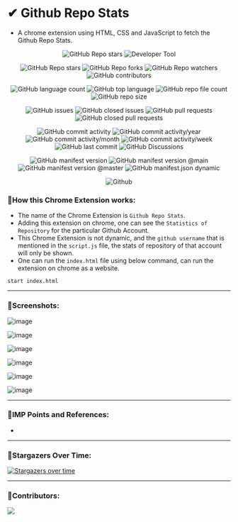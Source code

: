 # ✔ Github Repo Stats
- A chrome extension using HTML, CSS and JavaScript to fetch the Github Repo Stats.

<p align = "center">
	<img src = "https://img.shields.io/badge/Chrome Extension-Github Repo Stats-green?style=plastic&logo=appveyor", alt = "GitHub Repo stars">
	<img src = "https://img.shields.io/badge/Chrome Extension-Developer Tool-green?style=plastic&logo=appveyor", alt = "Developer Tool">
</p>
<p align = "center">
	<img src = "https://img.shields.io/github/stars/akash-rajak/Github-Repo-Stats?style=social", alt = "GitHub Repo stars">
	<img src = "https://img.shields.io/github/forks/akash-rajak/Github-Repo-Stats?style=social", alt = "GitHub Repo forks">
	<img src = "https://img.shields.io/github/watchers/akash-rajak/Github-Repo-Stats?style=social", alt = "GitHub Repo watchers">
	<img src = "https://img.shields.io/github/contributors/akash-rajak/Github-Repo-Stats?style=social", alt = "GitHub contributors">
</p>
<p align = "center">
	<img src = "https://img.shields.io/github/languages/count/akash-rajak/Github-Repo-Stats?style=social", alt = "GitHub language count">
	<img src = "https://img.shields.io/github/languages/top/akash-rajak/Github-Repo-Stats?style=social", alt = "GitHub top language">
	<img src = "https://img.shields.io/github/directory-file-count/akash-rajak/Github-Repo-Stats?style=social", alt = "GitHub repo file count">
	<img src = "https://img.shields.io/github/repo-size/akash-rajak/Github-Repo-Stats?style=social", alt = "GitHub repo size">
</p>
<p align = "center">
	<img src = "https://img.shields.io/github/issues/akash-rajak/Github-Repo-Stats", alt = "GitHub issues">
	<img src = "https://img.shields.io/github/issues-closed/akash-rajak/Github-Repo-Stats", alt = "GitHub closed issues">
	<img src = "https://img.shields.io/github/issues-pr/akash-rajak/Github-Repo-Stats", alt = "GitHub pull requests">
	<img src = "https://img.shields.io/github/issues-pr-closed/akash-rajak/Github-Repo-Stats", alt = "GitHub closed pull requests">
</p>
<p align = "center">
	<img src = "https://img.shields.io/github/commit-activity/t/akash-rajak/Github-Repo-Stats", alt = "GitHub commit activity">
	<img src = "https://img.shields.io/github/commit-activity/y/akash-rajak/Github-Repo-Stats", alt = "GitHub commit activity/year">
	<img src = "https://img.shields.io/github/commit-activity/m/akash-rajak/Github-Repo-Stats", alt = "GitHub commit activity/month">
	<img src = "https://img.shields.io/github/commit-activity/w/akash-rajak/Github-Repo-Stats", alt = "GitHub commit activity/week">
	<img src = "https://img.shields.io/github/last-commit/akash-rajak/Github-Repo-Stats", alt = "GitHub last commit">
	<img src = "https://img.shields.io/github/discussions/akash-rajak/Github-Repo-Stats", alt = "GitHub Discussions">
</p>
<p align = "center">
	<img src = "https://img.shields.io/github/manifest-json/v/akash-rajak/Github-Repo-Stats", alt = "GitHub manifest version">
	<img src = "https://img.shields.io/github/manifest-json/v/akash-rajak/Github-Repo-Stats/main", alt = "GitHub manifest version @main">
	<img src = "https://img.shields.io/github/manifest-json/v/akash-rajak/Github-Repo-Stats/master", alt = "GitHub manifest version @master">
	<img src = "https://img.shields.io/github/manifest-json/permissions/akash-rajak/Github-Repo-Stats", alt = "GitHub manifest.json dynamic">
</p>
<!-- The Id should be of chrome webstore (After publishing it on Chrome Webstore) - do it later
<p align = "center">
	<img alt="Chrome Web Store Price" src="https://img.shields.io/chrome-web-store/price/halpbhjhmnkhoceccobkkfmdggmdpkcc">
	<img alt="Chrome Web Store Rating" src="https://img.shields.io/chrome-web-store/rating/halpbhjhmnkhoceccobkkfmdggmdpkcc">
	<img alt="Chrome Web Store Rating Count" src="https://img.shields.io/chrome-web-store/rating-count/halpbhjhmnkhoceccobkkfmdggmdpkcc">
	<img alt="Chrome Web Store Stars" src="https://img.shields.io/chrome-web-store/stars/halpbhjhmnkhoceccobkkfmdggmdpkcc">
	<img alt="Chrome Web Store Users" src="https://img.shields.io/chrome-web-store/users/halpbhjhmnkhoceccobkkfmdggmdpkcc">
	<img alt="Chrome Web Store" src="https://img.shields.io/chrome-web-store/v/halpbhjhmnkhoceccobkkfmdggmdpkcc">
</p>
-->
<p align = "center">
	<img src = "https://img.shields.io/github/license/akash-rajak/Github-Repo-Stats", alt = "Github">
</p>

### 📌How this Chrome Extension works:
- The name of the Chrome Extension is `Github Repo Stats`.
- Adding this extension on chrome, one can see the `Statistics of Repository` for the particular Github Account.
- This Chrome Extension is not dynamic, and the `github username` that is mentioned in the `script.js` file, the stats of repository of that account will only be shown.
- One can run the `index.html` file using below command, can run the extension on chrome as a website.
```
start index.html
```

****

### 📌Screenshots:

![image](https://github.com/akash-rajak/Github-Repo-Stats/assets/57003737/40f14434-da6e-4bcd-9f91-3373da6391f3)

![image](https://github.com/akash-rajak/Github-Repo-Stats/assets/57003737/db387d63-6566-4111-830d-c189c29befc3)

![image](https://github.com/akash-rajak/Github-Repo-Stats/assets/57003737/b3f9e147-bef0-4855-99f6-295eb28484d4)

![image](https://github.com/akash-rajak/Github-Repo-Stats/assets/57003737/3a15e2b2-9eb3-4e62-86f8-61f4eb1bd350)

![image](https://github.com/akash-rajak/Github-Repo-Stats/assets/57003737/5537f106-21a5-4627-8c8c-9615a67b6418)

![image](https://github.com/akash-rajak/Github-Repo-Stats/assets/57003737/be7a60ce-93e0-4cc4-a78f-a9b2204c2909)

****

### 📌IMP Points and References:
- 

****

### 🌟Stargazers Over Time:
[![Stargazers over time](https://starchart.cc/akash-rajak/Github-Repo-Stats.svg)](https://starchart.cc/akash-rajak/Github-Repo-Stats)

****

### 📌Contributors:
<a href="https://github.com/akash-rajak/Github-Repo-Stats/graphs/contributors">
  <img src="https://contrib.rocks/image?repo=akash-rajak/Github-Repo-Stats" />
</a>

